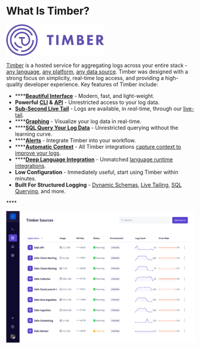 # What Is Timber?

![](.gitbook/assets/logo-purple.png)

[Timber](https://timber.io/) is a hosted service for aggregating logs across your entire stack - [any language](setup/languages/), [any platform](setup/platforms/), [any data source](setup/log-forwarders/). Timber was designed with a strong focus on simplicity, real-time log access, and providing a high-quality developer experience. Key features of Timber include:

* \*\*\*\*[**Beautiful Interface**](https://app.timber.io) - Modern, fast, and light-weight.
* **Powerful** [**CLI**](https://github.com/timberio/timber-cli) **&** [**API**](http://docs.api.timber.io/) - Unrestricted access to your log data.
* [**Sub-Second Live Tail**](usage/live-tailing.md) - Logs are available, in _real_-time, through our [live-tail](usage/live-tailing.md).
* \*\*\*\*[**Graphing**](usage/graphing.md) - Visualize your log data in real-time.
* \*\*\*\*[**SQL Query Your Log Data**](usage/sql-querying.md) - Unrestricted querying without the learning curve.
* \*\*\*\*[**Alerts**](usage/alerting.md) - Integrate Timber into your workflow.
* \*\*\*\*[**Automatic Context**](under-the-hood/integration-philosophy.md#automatic-context-capturing) - All Timber integrations [capture context to improve your logs](under-the-hood/integration-philosophy.md#automatic-context-capturing).
* \*\*\*\*[**Deep Language Integration**](setup/languages/) - Unmatched [language runtime integrations](setup/languages/).
* **Low Configuration** - Immediately useful, start using Timber within minutes.
* **Built For Structured Logging** - [Dynamic Schemas](under-the-hood/schema-maintenance.md), [Live Tailing](usage/live-tailing.md),  [SQL Querying](usage/sql-querying.md), and more.

\*\*\*\*

![Timber Demonstration](.gitbook/assets/screen-recording-2019-03-08-at-11.11-am.gif)

